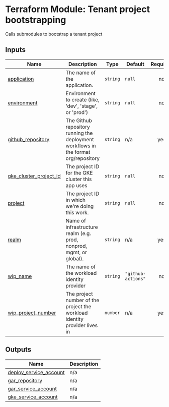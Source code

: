 <!-- BEGIN_TF_DOCS -->
# Terraform Module: Tenant project bootstrapping
Calls submodules to bootstrap a tenant project

## Inputs

| Name | Description | Type | Default | Required |
|------|-------------|------|---------|:--------:|
| <a name="input_application"></a> [application](#input\_application) | The name of the application. | `string` | `null` | no |
| <a name="input_environment"></a> [environment](#input\_environment) | Environment to create (like, 'dev', 'stage', or 'prod') | `string` | `null` | no |
| <a name="input_github_repository"></a> [github\_repository](#input\_github\_repository) | The Github repository running the deployment workflows in the format org/repository | `string` | n/a | yes |
| <a name="input_gke_cluster_project_id"></a> [gke\_cluster\_project\_id](#input\_gke\_cluster\_project\_id) | The project ID for the GKE cluster this app uses | `string` | `null` | no |
| <a name="input_project"></a> [project](#input\_project) | The project ID in which we're doing this work. | `string` | `null` | no |
| <a name="input_realm"></a> [realm](#input\_realm) | Name of infrastructure realm (e.g. prod, nonprod, mgmt, or global). | `string` | n/a | yes |
| <a name="input_wip_name"></a> [wip\_name](#input\_wip\_name) | The name of the workload identity provider | `string` | `"github-actions"` | no |
| <a name="input_wip_project_number"></a> [wip\_project\_number](#input\_wip\_project\_number) | The project number of the project the workload identity provider lives in | `number` | n/a | yes |

## Outputs

| Name | Description |
|------|-------------|
| <a name="output_deploy_service_account"></a> [deploy\_service\_account](#output\_deploy\_service\_account) | n/a |
| <a name="output_gar_repository"></a> [gar\_repository](#output\_gar\_repository) | n/a |
| <a name="output_gar_service_account"></a> [gar\_service\_account](#output\_gar\_service\_account) | n/a |
| <a name="output_gke_service_account"></a> [gke\_service\_account](#output\_gke\_service\_account) | n/a |
<!-- END_TF_DOCS -->
